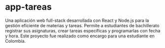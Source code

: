 # app-tareas
Una aplicación web full-stack desarrollada con React y Node.js para la gestión eficiente de materias y tareas. Permite a estudiantes de bachillerato registrar sus asignaturas, crear tareas específicas y programarlas con fecha y hora. Este proyecto fue realizado como encargo para una estudiante en Colombia.
